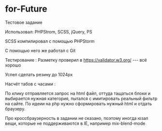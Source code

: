 # for-Future
Тестовое задание

Использовал: PHPStrom, SCSS, jQuery, PS

SCSS компилировал с помощью PHPStorm 

С помощью него же работал с Git

Тестирование : Разметку проверил в https://validator.w3.org/ --- всё хорошо

Успел сделать резину до 1024px

Насчёт табов с часами :

По клику отправляется запрос на html файл, оттуда тащаться блоки и выбирается нужная категория, 
пытался с имитировать реальный фильтр на сайте. По идеии на php нужно сформировать нужный html и отдать браузеру.

Про кроссбраузерность в задании не сказано, поэтому иногда юзал вещи, которые не поддерживаются в IE, например mix-blend-mode
